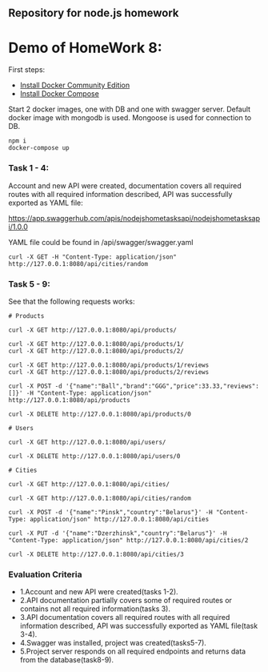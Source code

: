 ## Repository for node.js homework

# Demo of HomeWork 8:

First steps:

 - [Install Docker Community Edition](https://store.docker.com/search?type=edition&offering=community)
 - [Install Docker Compose](https://docs.docker.com/compose/install/)

Start 2 docker images, one with DB and one with swagger server.
Default docker image with mongodb is used.
Mongoose is used for connection to DB.

```
npm i
docker-compose up
```

### Task 1 - 4:

Account and new API were created, documentation covers all required routes with all required information described, API was successfully exported as YAML file:

https://app.swaggerhub.com/apis/nodejshometasksapi/nodejshometasksapi/1.0.0

YAML file could be found in /api/swagger/swagger.yaml

```
curl -X GET -H "Content-Type: application/json" http://127.0.0.1:8080/api/cities/random
```

### Task 5 - 9:

See that the following requests works:

```
# Products

curl -X GET http://127.0.0.1:8080/api/products/

curl -X GET http://127.0.0.1:8080/api/products/1/
curl -X GET http://127.0.0.1:8080/api/products/2/

curl -X GET http://127.0.0.1:8080/api/products/1/reviews
curl -X GET http://127.0.0.1:8080/api/products/2/reviews

curl -X POST -d '{"name":"Ball","brand":"GGG","price":33.33,"reviews":[]}' -H "Content-Type: application/json" http://127.0.0.1:8080/api/products

curl -X DELETE http://127.0.0.1:8080/api/products/0

# Users

curl -X GET http://127.0.0.1:8080/api/users/

curl -X DELETE http://127.0.0.1:8080/api/users/0

# Cities

curl -X GET http://127.0.0.1:8080/api/cities/

curl -X GET http://127.0.0.1:8080/api/cities/random

curl -X POST -d '{"name":"Pinsk","country":"Belarus"}' -H "Content-Type: application/json" http://127.0.0.1:8080/api/cities

curl -X PUT -d '{"name":"Dzerzhinsk","country":"Belarus"}' -H "Content-Type: application/json" http://127.0.0.1:8080/api/cities/2

curl -X DELETE http://127.0.0.1:8080/api/cities/3

```


### Evaluation Criteria
 - 1.Account and new API were created(tasks 1-2).
 - 2.API documentation partially covers some of required routes or contains not all required information(tasks 3).
 - 3.API documentation covers all required routes with all required information described, API was successfully exported as YAML file(task 3-4).
 - 4.Swagger was installed, project was created(tasks5-7).
 - 5.Project server responds on all required endpoints and returns data from the database(task8-9).
